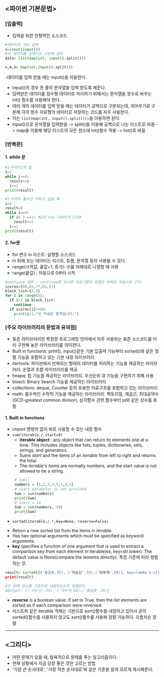 ## <파이썬 기본문법>
### [입출력]
  * 입력을 위한 전형적인 소스코드
  ```python
  #데이터의 개수 입력
  n=input(input())
  #각 데이터를 공백으로 구분해 입력
  data= list(map(int, input().split()))
  
  n,m,k= map(int,input().split())
  ```
  -데이터를 입력 받을 때는 input()을 이용한다.
  - input()의 경우 한 줄의 문자열을 입력 받도록 해준다.
  - 입력받은 데이터를 정수형 데이터로 처리하기 위해서는 문자열을 정수로 바꾸는 int() 함수를 사용해야 한다.
  - 여러 개의 데이터를 입력 받을 때는 데이터가 공백으로 구분되는데, 띄어쑤기로 구분해 각각 정수 자료형의 데이터로 저장하는 코드를 자주 사용한다.
  - 이는 ```list(map(int, input().split()))```을 이용하면 된다.
  - input()으로 문자열을 입력받음 -> split()을 이용해 공백으로 나눈 리스트로 바꿈 -> map을 이용해 해당 리스트의 모든 원소에 int()함수 적용 -> list()로 바꿈
  
### [반복문]
  #### 1. while 문
  ```python
  #1~9까지i의 합
  i=1
  while i<=9:
    result+=i
    i+=1
  print(result)
  
  #1~9까지 홀수만 더하고 싶을 때
  i=1
  result=0
  while i<=9:
    if i% 2 ==1: #2로 나눈 나머지가 1이면
      result+=1
    i+=1
  print(result)
  ```
  
  #### 2. for문
  * for 변수 in 리스트: 실행할 소스코드
  * in 뒤에 오는 데이터는 리스트, 튜플, 문자열 등이 사용될 수 있다. 
  * range(시작값, 끝값+1, 증가): 수를 차례대로 나열할 때 사용 
  * range(끝값) : 자동으로 0부터 시작 
  ```python
  #continue 예문 : continue를 만나면 프로그램의 흐름은 반복문 처음으로 간다.
  scores=[90,85,77,65,97]
  black_list={2,4}
  for i in range(5):
    if i+1 in black_list:
      continue
    if scores[i]>=80:
      print(i+1,"번 학생은 합격입니다.")
  ```
 ### [주요 라이브러리의 문법과 유의점]
  * 표준 라이브러리란 특정한 프로그래밍 언어에서 자주 사용되는 표준 소스코드를 미리 구현해 놓은 라이브러리를 의미한다.
  * Built in functions: print(), input()같은 기본 입출력 기능부터 sorted()와 같은 정렬 기능을 포함하고 있는 기본 내장 라이브러리. 
  * itertools: 파이썬에서 반복되는 형태의 데이터를 처리하는 기능을 제공하는 라이브러리. 순열과 조합 라이브러리를 제공
  * heapq: 힙 기능을 제공하는 라이브러리. 우선순위 큐 기능을 구현하기 위해 사용
  * bisect: Binary Search 기능을 제공하는 라이브러리
  * collections: deque, Counter 등의 유용한 자료구조를 포함하고 있는 라이브러리
  * math: 필수적인 수학적 기능을 제공하는 라이브러리. 팩토리얼, 제곱근, 최대공약수(GCD-greatest common divisor), 삼각함수 관련 함수부터 pi와 같은 상수를 포함
  #### 1. Built in functions
  * import 명령어 없이 바로 사용할 수 있는 내장 함수
  * ```sum(iterable,/,start=0)```
    - **iterable object** : any object that can return its elements one at a time. This includes objects like lists, tuples, dictionaries, sets, strings, and generators.
    - Sums *start* and the items of an *iterable* from left to right and returns the total. 
    - The *iterable's* items are normally numbers, and the start value is not allowed to be a string. 
    ```python
     # sum()
     numbers = [1,2,3,4,5,1,4,5]
     # start parameter is not provided
     Sum = sum(numbers)
     print(Sum)
     # start = 10
     Sum = sum(numbers, 10)
     print(Sum)
    ```
  * ```sorted(iterable,/,*,key=None, reverse=False)```
   - Return a new sorted list from the items in *iterable*.
   - Has two optional arguments which must be specified as keyword arguments.
   - **key** specifies a function of one argument that is used to extract a comparison key from each element in iterable(ex, key=str.lower). The default value is None(compare the lements directly). 특정 기준에 따라 정렬하는 것.
   ```python
   result= sorted([('홍길동,35), ('이순신',75),('아무개',50)], key=lamda x:x[1],reverse=True)
   print(result)
   
   #두 번째 원소를 기준으로 내림차순으로 정렬한다.
   #Output: [('이순신',75), ('아무개,50),('홍길동',35)]
   ```
   - **reverse** is a boolean value. If set to True, then the list elements are sorted as if each comparison were reversed.
   - 리스트와 같은 iterable 객체는 기본으로 sort()함수를 내장하고 있어서 굳이 sorted()함수를 사용하지 않고도 sort()함수를 사용해 정렬 가능하다. 오름차순 정렬 
   
  
********************************  

## <그리디>
* 어떤 문제가 있을 때, 탐욕적으로 문제를 푸는 알고리즘이다.
* 현재 상황에서 지금 당장 좋은 것만 고르는 방법
* '가장 큰 순서대로', '가장 작은 순서대로'와 같은 기준을 알게 모르게 제시해준다.
